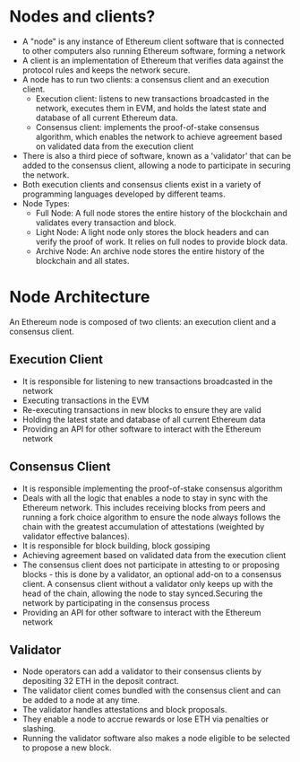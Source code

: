 # Nodes and clients?
- A "node" is any instance of Ethereum client software that is connected to other computers also running Ethereum 
software, forming a network
- A client is an implementation of Ethereum that verifies data against the protocol rules and keeps the network secure. 
- A node has to run two clients: a consensus client and an execution client. 
    - Execution client: listens to new transactions broadcasted in the network, executes them in EVM, and holds the 
      latest state and database of all current Ethereum data.
    - Consensus client: implements the proof-of-stake consensus algorithm, which enables the network to achieve 
      agreement based on validated data from the execution client
- There is also a third piece of software, known as a 'validator' that can be added to the consensus client, allowing 
a node to participate in securing the network.
- Both execution clients and consensus clients exist in a variety of programming languages developed by different teams.
- Node Types:
    - Full Node: A full node stores the entire history of the blockchain and validates every transaction and block.
    - Light Node: A light node only stores the block headers and can verify the proof of work. It relies on full nodes 
      to provide block data.
    - Archive Node: An archive node stores the entire history of the blockchain and all states.

# Node Architecture
An Ethereum node is composed of two clients: an execution client and a consensus client.

## Execution Client
- It is responsible for listening to new transactions broadcasted in the network
- Executing transactions in the EVM
- Re-executing transactions in new blocks to ensure they are valid
- Holding the latest state and database of all current Ethereum data
- Providing an API for other software to interact with the Ethereum network

## Consensus Client
- It is responsible implementing the proof-of-stake consensus algorithm
- Deals with all the logic that enables a node to stay in sync with the Ethereum network. This includes receiving 
  blocks from peers and running a fork choice algorithm to ensure the node always follows the chain with the 
  greatest accumulation of attestations (weighted by validator effective balances).
- It is responsible for block building, block gossiping
- Achieving agreement based on validated data from the execution client
- The consensus client does not participate in attesting to or proposing blocks - this is done by a validator, an 
  optional add-on to a consensus client. A consensus client without a validator only keeps up with the head of the 
  chain, allowing the node to stay synced.Securing the network by participating in the consensus process
- Providing an API for other software to interact with the Ethereum network

## Validator
- Node operators can add a validator to their consensus clients by depositing 32 ETH in the deposit contract. 
- The validator client comes bundled with the consensus client and can be added to a node at any time. 
- The validator handles attestations and block proposals. 
- They enable a node to accrue rewards or lose ETH via penalties or slashing. 
- Running the validator software also makes a node eligible to be selected to propose a new block.

